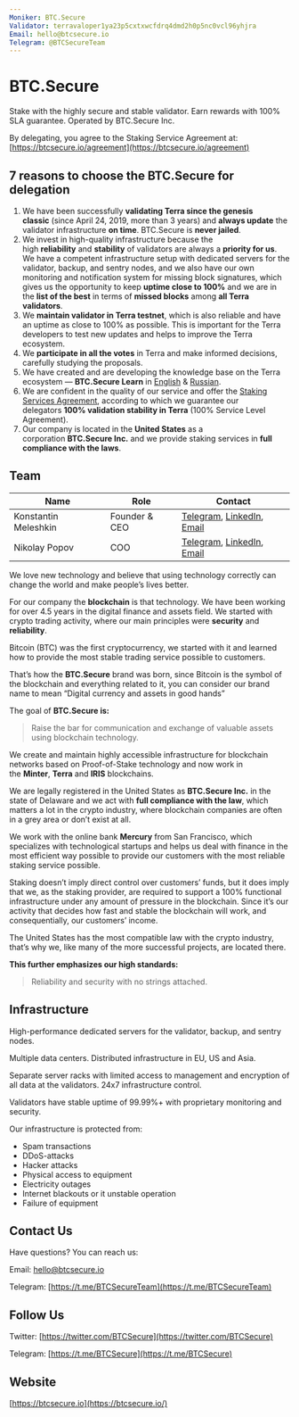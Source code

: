 ```yaml
---
Moniker: BTC.Secure
Validator: terravaloper1ya23p5cxtxwcfdrq4dmd2h0p5nc0vcl96yhjra
Email: hello@btcsecure.io
Telegram: @BTCSecureTeam
---
```


# BTC.Secure

Stake with the highly secure and stable validator. Earn rewards with 100% SLA guarantee. Operated by BTC.Secure Inc.

By delegating, you agree to the Staking Service Agreement at: [https://btcsecure.io/agreement](https://btcsecure.io/agreement)

## 7 reasons to choose the BTC.Secure for delegation

1. We have been successfully **validating Terra since the genesis classic** (since April 24, 2019, more than 3 years) and **always update** the validator infrastructure **on time**. BTC.Secure is **never jailed**.
2. We invest in high-quality infrastructure because the high **reliability** and **stability** of validators are always a **priority for us**. We have a competent infrastructure setup with dedicated servers for the validator, backup, and sentry nodes, and we also have our own monitoring and notification system for missing block signatures, which gives us the opportunity to keep **uptime close to 100%** and we are in the **list of the best** in terms of **missed blocks** among **all Terra validators**.
3. We **maintain validator in Terra testnet**, which is also reliable and have an uptime as close to 100% as possible. This is important for the Terra developers to test new updates and helps to improve the Terra ecosystem.
4. We **participate in all the votes** in Terra and make informed decisions, carefully studying the proposals.
5. We have created and are developing the knowledge base on the Terra ecosystem — **BTC.Secure Learn** in [English](https://learn.btcsecure.io/terra) & [Russian](https://learn.btcsecure.io/ru/terra).
6. We are confident in the quality of our service and offer the [Staking Services Agreement](https://btcsecure.io/agreement), according to which we guarantee our delegators **100% validation stability in Terra** (100% Service Level Agreement).
7. Our company is located in the **United States** as a corporation **BTC.Secure Inc.** and we provide staking services in **full compliance with the laws**.

## Team

| Name                 | Role            | Contact         |
| -------------------- | --------------- | --------------- |
| Konstantin Meleshkin | Founder & CEO   | [Telegram](https://t.me/KonstantinB2S), [LinkedIn](https://www.linkedin.com/in/konstantinb2s/), [Email](mailto:konstantin@btcsecure.io) |
| Nikolay Popov        | COO             | [Telegram](https://t.me/asp1n), [LinkedIn](https://www.linkedin.com/in/asp1nn/), [Email](mailto:nikolay@btcsecure.io) |

We love new technology and believe that using technology correctly can change the world and make people’s lives better.

For our company the **blockchain** is that technology. We have been working for over 4.5 years in the digital finance and assets field. We started with crypto trading activity, where our main principles were **security** and **reliability**.

Bitcoin (BTC) was the first cryptocurrency, we started with it and learned how to provide the most stable trading service possible to customers.

That’s how the **BTC.Secure** brand was born, since Bitcoin is the symbol of the blockchain and everything related to it, you can consider our brand name to mean “Digital currency and assets in good hands”

The goal of **BTC.Secure is:**

> Raise the bar for communication and exchange of valuable assets using blockchain technology.

We create and maintain highly accessible infrastructure for blockchain networks based on Proof-of-Stake technology and now work in the **Minter**, **Terra** and **IRIS** blockchains.

We are legally registered in the United States as **BTC.Secure Inc.** in the state of Delaware and we act with **full compliance with the law**, which matters a lot in the crypto industry, where blockchain companies are often in a grey area or don’t exist at all.

We work with the online bank **Mercury** from San Francisco, which specializes with technological startups and helps us deal with finance in the most efficient way possible to provide our customers with the most reliable staking service possible.

Staking doesn’t imply direct control over customers’ funds, but it does imply that we, as the staking provider, are required to support a 100% functional infrastructure under any amount of pressure in the blockchain. Since it’s our activity that decides how fast and stable the blockchain will work, and consequentially, our customers’ income.

The United States has the most compatible law with the crypto industry, that’s why we, like many of the more successful projects, are located there.

**This further emphasizes our high standards:**

> Reliability and security with no strings attached.

## Infrastructure

High-performance dedicated servers for the validator, backup, and sentry nodes.

Multiple data centers. Distributed infrastructure in EU, US and Asia.

Separate server racks with limited access to management and encryption of all data at the validators. 24x7 infrastructure control.

Validators have stable uptime of 99.99%+ with proprietary monitoring and security.

Our infrastructure is protected from:

- Spam transactions
- DDoS-attacks
- Hacker attacks
- Physical access to equipment
- Electricity outages
- Internet blackouts or it unstable operation
- Failure of equipment

## Contact Us

Have questions? You can reach us:

Email: [hello@btcsecure.io](mailto:hello@btcsecure.io)

Telegram: [https://t.me/BTCSecureTeam](https://t.me/BTCSecureTeam)

## Follow Us

Twitter: [https://twitter.com/BTCSecure](https://twitter.com/BTCSecure)

Telegram: [https://t.me/BTCSecure](https://t.me/BTCSecure)

## Website

[https://btcsecure.io](https://btcsecure.io/)
